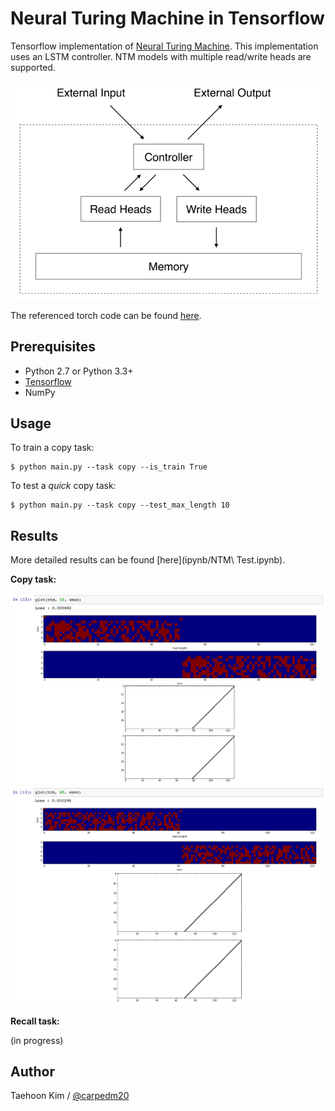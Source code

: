 Neural Turing Machine in Tensorflow
===================================

Tensorflow implementation of [Neural Turing Machine](http://arxiv.org/abs/1410.5401). This implementation uses an LSTM controller. NTM models with multiple read/write heads are supported.

![alt_tag](etc/NTM.gif)

The referenced torch code can be found [here](https://github.com/kaishengtai/torch-ntm).


Prerequisites
-------------

- Python 2.7 or Python 3.3+
- [Tensorflow](https://www.tensorflow.org/)
- NumPy


Usage
-----

To train a copy task:

    $ python main.py --task copy --is_train True

To test a *quick* copy task:

    $ python main.py --task copy --test_max_length 10


Results
-------

More detailed results can be found [here](ipynb/NTM\ Test.ipynb).

**Copy task:**

![alt_tag](etc/result1.png)
![alt_tag](etc/result2.png)

**Recall task:**

(in progress)


Author
------

Taehoon Kim / [@carpedm20](http://carpedm20.github.io/)
